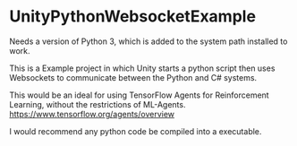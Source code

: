# UnityPythonWebsocketExample
 
Needs a version of Python 3, which is added to the system path installed to work.

This is a Example project in which Unity starts a python script then uses Websockets to communicate between the Python and C# systems.

This would be an ideal for using TensorFlow Agents for Reinforcement Learning, without the restrictions of ML-Agents.
https://www.tensorflow.org/agents/overview

I would recommend any python code be compiled into a executable.
